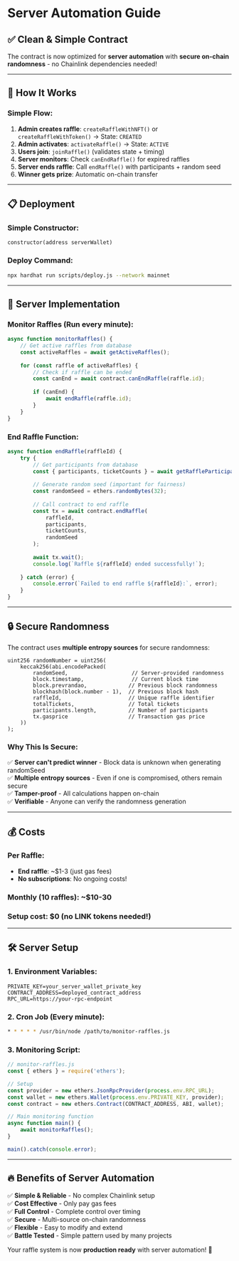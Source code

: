 # Server Automation Guide

## ✅ **Clean & Simple Contract**

The contract is now optimized for **server automation** with **secure on-chain randomness** - no Chainlink dependencies needed!

---

## 🚀 **How It Works**

### **Simple Flow:**
1. **Admin creates raffle**: `createRaffleWithNFT()` or `createRaffleWithToken()` → State: `CREATED`
2. **Admin activates**: `activateRaffle()` → State: `ACTIVE`  
3. **Users join**: `joinRaffle()` (validates state + timing)
4. **Server monitors**: Check `canEndRaffle()` for expired raffles
5. **Server ends raffle**: Call `endRaffle()` with participants + random seed
6. **Winner gets prize**: Automatic on-chain transfer

---

## 📋 **Deployment**

### **Simple Constructor:**
```solidity
constructor(address serverWallet)
```

### **Deploy Command:**
```bash
npx hardhat run scripts/deploy.js --network mainnet
```

---

## 🤖 **Server Implementation**

### **Monitor Raffles (Run every minute):**
```javascript
async function monitorRaffles() {
    // Get active raffles from database
    const activeRaffles = await getActiveRaffles();
    
    for (const raffle of activeRaffles) {
        // Check if raffle can be ended
        const canEnd = await contract.canEndRaffle(raffle.id);
        
        if (canEnd) {
            await endRaffle(raffle.id);
        }
    }
}
```

### **End Raffle Function:**
```javascript
async function endRaffle(raffleId) {
    try {
        // Get participants from database
        const { participants, ticketCounts } = await getRaffleParticipants(raffleId);
        
        // Generate random seed (important for fairness)
        const randomSeed = ethers.randomBytes(32);
        
        // Call contract to end raffle
        const tx = await contract.endRaffle(
            raffleId,
            participants,
            ticketCounts,
            randomSeed
        );
        
        await tx.wait();
        console.log(`Raffle ${raffleId} ended successfully!`);
        
    } catch (error) {
        console.error(`Failed to end raffle ${raffleId}:`, error);
    }
}
```

---

## 🔒 **Secure Randomness**

The contract uses **multiple entropy sources** for secure randomness:

```solidity
uint256 randomNumber = uint256(
    keccak256(abi.encodePacked(
        randomSeed,                    // Server-provided randomness
        block.timestamp,               // Current block time
        block.prevrandao,             // Previous block randomness  
        blockhash(block.number - 1),  // Previous block hash
        raffleId,                     // Unique raffle identifier
        totalTickets,                 // Total tickets
        participants.length,          // Number of participants
        tx.gasprice                   // Transaction gas price
    ))
);
```

### **Why This Is Secure:**
✅ **Server can't predict winner** - Block data is unknown when generating randomSeed  
✅ **Multiple entropy sources** - Even if one is compromised, others remain secure  
✅ **Tamper-proof** - All calculations happen on-chain  
✅ **Verifiable** - Anyone can verify the randomness generation  

---

## 💰 **Costs**

### **Per Raffle:**
- **End raffle**: ~$1-3 (just gas fees)
- **No subscriptions**: No ongoing costs!

### **Monthly (10 raffles):** ~$10-30
### **Setup cost:** $0 (no LINK tokens needed!)

---

## 🛠️ **Server Setup**

### **1. Environment Variables:**
```env
PRIVATE_KEY=your_server_wallet_private_key
CONTRACT_ADDRESS=deployed_contract_address
RPC_URL=https://your-rpc-endpoint
```

### **2. Cron Job (Every minute):**
```bash
* * * * * /usr/bin/node /path/to/monitor-raffles.js
```

### **3. Monitoring Script:**
```javascript
// monitor-raffles.js
const { ethers } = require('ethers');

// Setup
const provider = new ethers.JsonRpcProvider(process.env.RPC_URL);
const wallet = new ethers.Wallet(process.env.PRIVATE_KEY, provider);
const contract = new ethers.Contract(CONTRACT_ADDRESS, ABI, wallet);

// Main monitoring function
async function main() {
    await monitorRaffles();
}

main().catch(console.error);
```

---

## 🔥 **Benefits of Server Automation**

✅ **Simple & Reliable** - No complex Chainlink setup  
✅ **Cost Effective** - Only pay gas fees  
✅ **Full Control** - Complete control over timing  
✅ **Secure** - Multi-source on-chain randomness  
✅ **Flexible** - Easy to modify and extend  
✅ **Battle Tested** - Simple pattern used by many projects  

Your raffle system is now **production ready** with server automation! 🎉